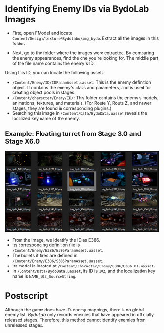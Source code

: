 # Identifying Enemy IDs via BydoLab Images

- First, open FModel and locate `Content/Design/texture/Bydolabo/img_bydo`. Extract all the images in this folder.

- Next, go to the folder where the images were extracted. By comparing the enemy appearances, find the one you're looking for. The middle part of the file name contains the enemy's ID.

Using this ID, you can locate the following assets:

- `/Content/Enemy/ID/IDParamAsset.uasset`: This is the enemy definition object. It contains the enemy's class and parameters, and is used for creating object pools in stages.
- `/Content/character/Enemy/ID/`: This folder contains the enemy’s models, animations, textures, and materials. (For Route Y, Route Z, and newer stages, they are found in corresponding plugins.)
- Searching this image in `/Content/Data/BydoData.uasset` reveals the localized key name of the enemy.

## Example: Floating turret from Stage 3.0 and Stage X6.0
![E386](../image/E386.png)

- From the image, we identify the ID as E386.
- Its corresponding definition file is `/Content/Enemy/E386/E386ParamAsset.uasset`.
- The bullets it fires are defined in `/Content/Enemy/E386/S386ParamAsset.uasset`.
- Its model is located at `/Content/character/Enemy/E386/E386_01.uasset`.
- In `/Content/Data/BydoData.uasset`, its ID is `102`, and the localization key name is `NAME_103_SourceString`.

# Postscript

Although the game does have ID-enemy mappings, there is no global enemy list. *BydoLab* only records enemies that have appeared in officially released stages. Therefore, this method cannot identify enemies from unreleased stages.
